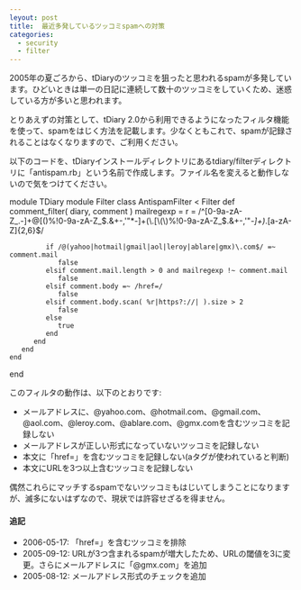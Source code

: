 ```yaml
---
leyout: post
title:  最近多発しているツッコミspamへの対策
categories:
  - security
  - filter
---
```

2005年の夏ごろから、tDiaryのツッコミを狙ったと思われるspamが多発しています。ひどいときは単一の日記に連続して数十のツッコミをしていくため、迷惑している方が多いと思われます。

とりあえずの対策として、tDiary 2.0から利用できるようになったフィルタ機能を使って、spamをはじく方法を記載します。少なくともこれで、spamが記録されることはなくなりますので、ご利用ください。

以下のコードを、tDiaryインストールディレクトリにあるtdiary/filterディレクトリに「antispam.rb」という名前で作成します。ファイル名を変えると動作しないので気をつけてください。

 module TDiary
    module Filter
       class AntispamFilter < Filter
          def comment_filter( diary, comment )
             mailregexp = r = /^[0-9a-zA-Z_.-]+@[\(\)%!0-9a-zA-Z_$.&+-,'"*-]+(\.[\(\)%!0-9a-zA-Z_$.&+-,'"*-]+)*\.[a-zA-Z]{2,6}$/
 
             if /@(yahoo|hotmail|gmail|aol|leroy|ablare|gmx)\.com$/ =~ comment.mail
                false
             elsif comment.mail.length > 0 and mailregexp !~ comment.mail
                false
             elsif comment.body =~ /href=/
                false
             elsif comment.body.scan( %r|https?://| ).size > 2
                false
             else
                true
             end
          end
       end
    end
 end

このフィルタの動作は、以下のとおりです:

* メールアドレスに、@yahoo.com、@hotmail.com、@gmail.com、@aol.com、@leroy.com、@ablare.com、@gmx.comを含むツッコミを記録しない
* メールアドレスが正しい形式になっていないツッコミを記録しない
* 本文に「href=」を含むツッコミを記録しない(aタグが使われていると判断)
* 本文にURLを3つ以上含むツッコミを記録しない

偶然これらにマッチするspamでないツッコミもはじいてしまうことになりますが、滅多にないはずなので、現状では許容せざるを得ません。

#### 追記
* 2006-05-17: 「href=」を含むツッコミを排除
* 2005-09-12: URLが3つ含まれるspamが増大したため、URLの閾値を3に変更。さらにメールアドレスに「@gmx.com」を追加
* 2005-08-12: メールアドレス形式のチェックを追加

